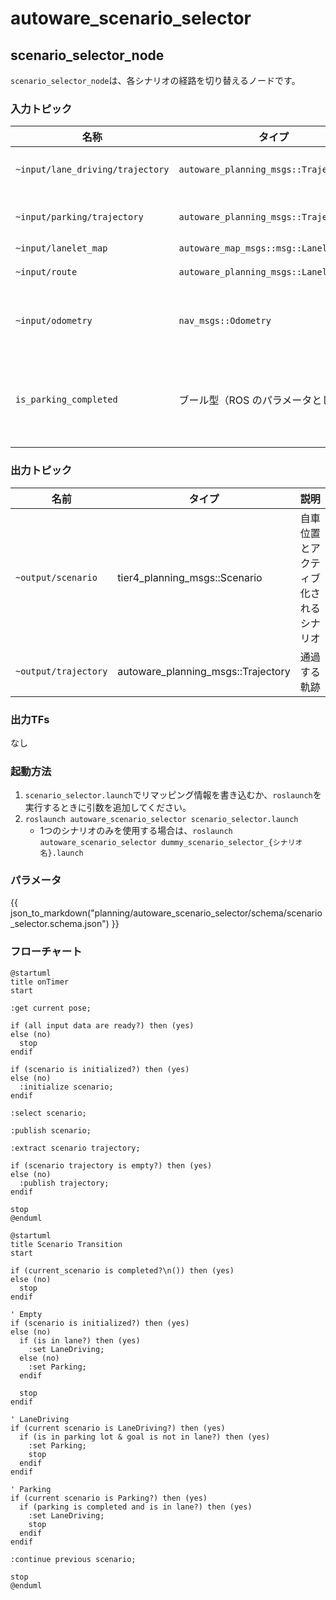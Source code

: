 # autoware_scenario_selector

## scenario_selector_node

`scenario_selector_node`は、各シナリオの経路を切り替えるノードです。

### 入力トピック

| 名称 | タイプ | 説明 |
|---|---|---|
| `~input/lane_driving/trajectory` | `autoware_planning_msgs::Trajectory` | LaneDriving シナリオの軌道 |
| `~input/parking/trajectory` | `autoware_planning_msgs::Trajectory` | Parking シナリオの軌道 |
| `~input/lanelet_map` | `autoware_map_msgs::msg::LaneletMapBin` | |
| `~input/route` | `autoware_planning_msgs::LaneletRoute` | ルートと目標位置 |
| `~input/odometry` | `nav_msgs::Odometry` | 車両が停止しているかどうかを確認するため |
| `is_parking_completed` | ブール型（ROS のパラメータとして実装） | Parking の分割された軌跡がすべて公開されているかどうか |

### 出力トピック

| 名前                 | タイプ                                | 説明                                    |
| -------------------- | ---------------------------------- | ---------------------------------------------- |
| `~output/scenario`   | tier4_planning_msgs::Scenario      | 自車位置とアクティブ化されるシナリオ              |
| `~output/trajectory` | autoware_planning_msgs::Trajectory | 通過する軌跡                                  |

### 出力TFs

なし

### 起動方法

1. `scenario_selector.launch`でリマッピング情報を書き込むか、`roslaunch`を実行するときに引数を追加してください。
2. `roslaunch autoware_scenario_selector scenario_selector.launch`
   - 1つのシナリオのみを使用する場合は、`roslaunch autoware_scenario_selector dummy_scenario_selector_{シナリオ名}.launch`

### パラメータ

{{ json_to_markdown("planning/autoware_scenario_selector/schema/scenario_selector.schema.json") }}

### フローチャート


```plantuml
@startuml
title onTimer
start

:get current pose;

if (all input data are ready?) then (yes)
else (no)
  stop
endif

if (scenario is initialized?) then (yes)
else (no)
  :initialize scenario;
endif

:select scenario;

:publish scenario;

:extract scenario trajectory;

if (scenario trajectory is empty?) then (yes)
else (no)
  :publish trajectory;
endif

stop
@enduml
```


```plantuml
@startuml
title Scenario Transition
start

if (current_scenario is completed?\n()) then (yes)
else (no)
  stop
endif

' Empty
if (scenario is initialized?) then (yes)
else (no)
  if (is in lane?) then (yes)
    :set LaneDriving;
  else (no)
    :set Parking;
  endif

  stop
endif

' LaneDriving
if (current scenario is LaneDriving?) then (yes)
  if (is in parking lot & goal is not in lane?) then (yes)
    :set Parking;
    stop
  endif
endif

' Parking
if (current scenario is Parking?) then (yes)
  if (parking is completed and is in lane?) then (yes)
    :set LaneDriving;
    stop
  endif
endif

:continue previous scenario;

stop
@enduml
```

